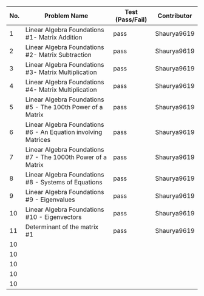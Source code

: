 
|No.| Problem Name                                                 | Test (Pass/Fail)  | Contributor            |
|---|--------------------------------------------------------------|-------------------|------------------------|  
| 1 |Linear Algebra Foundations #1- Matrix Addition                |pass               |Shaurya9619             |  
| 2 |Linear Algebra Foundations #2- Matrix Subtraction             |pass               |Shaurya9619             |  
| 3 |Linear Algebra Foundations #3- Matrix Multiplication          |pass               |Shaurya9619             |  
| 4 |Linear Algebra Foundations #4- Matrix Multiplication          |pass               |Shaurya9619             |  
| 5 |Linear Algebra Foundations #5 - The 100th Power of a Matrix   |pass               |Shaurya9619             |  
| 6 |Linear Algebra Foundations #6 - An Equation involving Matrices|pass               |Shaurya9619             |  
| 7 |Linear Algebra Foundations #7 - The 1000th Power of a Matrix  |pass               |Shaurya9619             |  
| 8 |Linear Algebra Foundations #8 - Systems of Equations          |pass               |Shaurya9619             |  
| 9 |Linear Algebra Foundations #9 - Eigenvalues                   |pass               |Shaurya9619             |  
| 10|Linear Algebra Foundations #10 - Eigenvectors                 |pass               |Shaurya9619             |
| 11|Determinant of the matrix #1                                  |pass               |Shaurya9619            | 
| 10|              |                  |             | 
| 10|              |                  |             | 
| 10|              |                  |             | 
| 10|              |                  |             | 
| 10|              |                  |             | 
